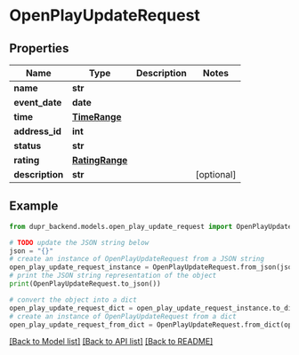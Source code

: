 # OpenPlayUpdateRequest


## Properties

Name | Type | Description | Notes
------------ | ------------- | ------------- | -------------
**name** | **str** |  | 
**event_date** | **date** |  | 
**time** | [**TimeRange**](TimeRange.md) |  | 
**address_id** | **int** |  | 
**status** | **str** |  | 
**rating** | [**RatingRange**](RatingRange.md) |  | 
**description** | **str** |  | [optional] 

## Example

```python
from dupr_backend.models.open_play_update_request import OpenPlayUpdateRequest

# TODO update the JSON string below
json = "{}"
# create an instance of OpenPlayUpdateRequest from a JSON string
open_play_update_request_instance = OpenPlayUpdateRequest.from_json(json)
# print the JSON string representation of the object
print(OpenPlayUpdateRequest.to_json())

# convert the object into a dict
open_play_update_request_dict = open_play_update_request_instance.to_dict()
# create an instance of OpenPlayUpdateRequest from a dict
open_play_update_request_from_dict = OpenPlayUpdateRequest.from_dict(open_play_update_request_dict)
```
[[Back to Model list]](../README.md#documentation-for-models) [[Back to API list]](../README.md#documentation-for-api-endpoints) [[Back to README]](../README.md)


